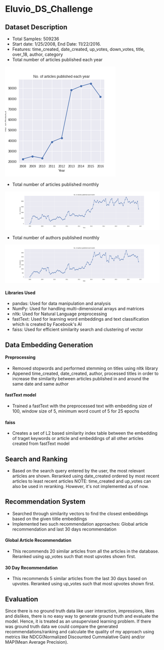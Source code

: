 # Eluvio_DS_Challenge
## Dataset Description
- Total Samples: 509236
- Start date: 1/25/2008, End Date: 11/22/2016.
- Features: time_created, date_created, up_votes, down_votes, title, over_18, author, category
- Total number of articles published each year

![](fig/articles_yearly.png)
- Total number of articles published monthly

![](fig/articles_monthly.png)
- Total number of authors published monthly

![](fig/authors_monthly.png)
#### Libraries Used
- pandas: Used for data manipulation and analysis
- NumPy: Used for handling multi-dimensional arrays and matrices
- nltk: Used for Natural Language preprocessing
- fastText: Used for learning word embeddings and text classification which is created by Facebook's AI
- faiss: Used for efficient similarity search and clustering of vector
## Data Embedding Generation
#### Preprocessing
- Removed stopwords and performed stemming on titles using nltk library
- Appened time_created, date_created, author, processed titles in order to increase the similarity between articles published in and around the same date and same author
#### fastText model
- Trained a fastText with the preprocessed text with embedding size of 100, window size of 5, minimum word count of 5 for 25 epochs
#### faiss
- Creates a set of L2 based similarity index table between the embedding of traget keywords or article and embeddings of all other articles created from fastText model
## Search and Ranking
- Based on the search query entered by the user, the most relevant articles are shown. Reranked using date_created ordered by most recent articles to least recent articles
  NOTE: time_created and up_votes can also be used in reranking. However, it's not implemented as of now. 
## Recommendation System
- Searched through similarity vectors to find the closest embeddings based on the given tiitle embeddings
- Implemented two such recommendation approaches: Global article recommendation and last 30 days recommendation
#### Global Article Recommendation
- This recommends 20 similar articles from all the articles in the database. Reranked using up_votes such that most upvotes shown first.
#### 30 Day Recommendation
- This recommends 5 similar articles from the last 30 days based on upvotes.  Reranked using up_votes such that most upvotes shown first.
## Evaluation
Since there is no ground truth data like user interaction, impressions, likes and dislikes, there is no easy way to generate ground truth and evaluate the model. Hence, it is treated as an unsupervised learning problem. If there was ground truth data we could compare the generated recommendations/ranking and calculate the quality of my approach using metrics like NDCG(Normalized Discounted Cummalative Gain) and/or MAP(Mean Average Precision).


